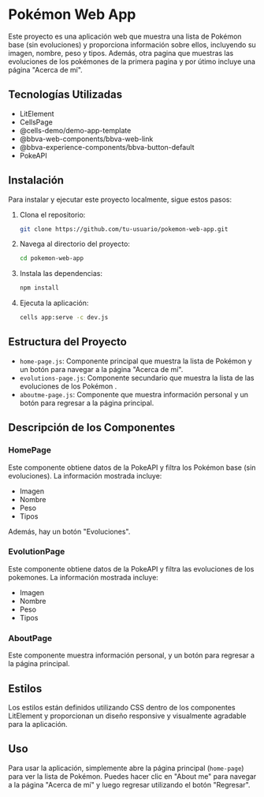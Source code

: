 # Pokémon Web App

Este proyecto es una aplicación web que muestra una lista de Pokémon base (sin evoluciones) y proporciona información sobre ellos, incluyendo su imagen, nombre, peso y tipos. Además, otra pagina que muestras las evoluciones de los pokémones de la primera pagina y por útimo incluye una página "Acerca de mí".

## Tecnologías Utilizadas

- LitElement
- CellsPage
- @cells-demo/demo-app-template
- @bbva-web-components/bbva-web-link
- @bbva-experience-components/bbva-button-default
- PokeAPI

## Instalación

Para instalar y ejecutar este proyecto localmente, sigue estos pasos:

1. Clona el repositorio:
   ```sh
   git clone https://github.com/tu-usuario/pokemon-web-app.git
   ```
2. Navega al directorio del proyecto:
   ```sh
   cd pokemon-web-app
   ```
3. Instala las dependencias:
   ```sh
   npm install
   ```
4. Ejecuta la aplicación:
   ```sh
   cells app:serve -c dev.js
   ```

## Estructura del Proyecto

- `home-page.js`: Componente principal que muestra la lista de Pokémon y un botón para navegar a la página "Acerca de mí".
- `evolutions-page.js`: Componente secundario que muestra la lista de las evoluciones de los Pokémon .
- `aboutme-page.js`: Componente que muestra información personal y un botón para regresar a la página principal.

## Descripción de los Componentes

### HomePage

Este componente obtiene datos de la PokeAPI y filtra los Pokémon base (sin evoluciones). La información mostrada incluye:

- Imagen
- Nombre
- Peso
- Tipos

Además, hay un botón "Evoluciones".

### EvolutionPage

Este componente obtiene datos de la PokeAPI y filtra las evoluciones de los pokemones. La información mostrada incluye:

- Imagen
- Nombre
- Peso
- Tipos

### AboutPage

Este componente muestra información personal, y un botón para regresar a la página principal.

## Estilos

Los estilos están definidos utilizando CSS dentro de los componentes LitElement y proporcionan un diseño responsive y visualmente agradable para la aplicación.

## Uso

Para usar la aplicación, simplemente abre la página principal (`home-page`) para ver la lista de Pokémon. Puedes hacer clic en "About me" para navegar a la página "Acerca de mí" y luego regresar utilizando el botón "Regresar".
